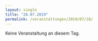 ```yaml
---
layout: single
title: "28.07.2019"
permalink: /veranstaltungen/2019/07/28/
---
```


Keine Veranstaltung an diesem Tag.
